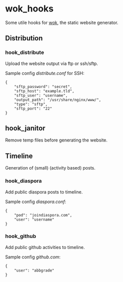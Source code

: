 wok_hooks
=========

Some utile hooks for [wok](https://github.com/mythmon/wok), the static website generator.

## Distribution

### hook_distribute

Upload the website output via ftp or ssh/sftp.

Sample config *distribute.conf* for SSH:

	{
		"sftp_password": "secret", 
		"sftp_host": "example.tld", 
		"sftp_user": "username", 
		"output_path": "/usr/share/nginx/www/", 
		"type": "sftp", 
		"sftp_port": "22"
	}

## hook_janitor

Remove temp files before generating the website.

## Timeline

Generation of (small) (activity based) posts.

### hook_diaspora

Add public diaspora posts to timeline.

Sample config *diaspora.conf*:

	{
		"pod": "joindiaspora.com", 
		"user": "username"
	}

### hook_github

Add public github activities to timeline.

Sample config *github.com*:
	
	{
		"user": "abbgrade"
	}
